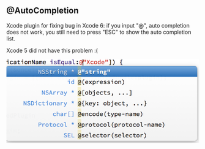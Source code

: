 
## @AutoCompletion ##

Xcode plugin for fixing bug in Xcode 6: if you input "@", auto completion does not work, you still need to press "ESC" to show the auto completion list.

Xcode 5 did not have this problem :(

![@AutoCompletion](screenshot/screenshot.png)
